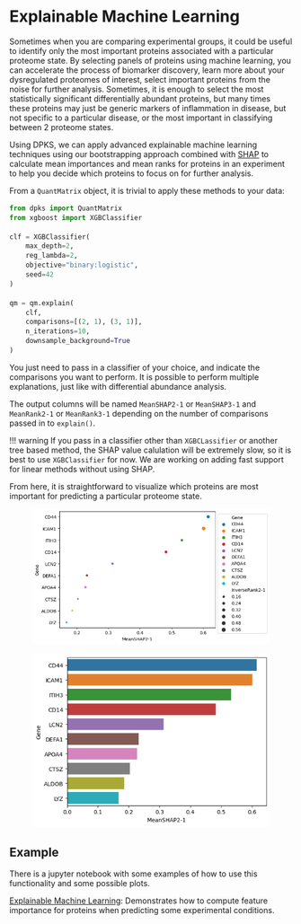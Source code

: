 # Explainable Machine Learning

Sometimes when you are comparing experimental groups, it could be useful to identify only the most important proteins
associated with a particular proteome state. By selecting panels of proteins using machine learning, you can accelerate
the process of biomarker discovery, learn more about your dysregulated proteomes of interest, select important proteins
from the noise for further analysis. Sometimes, it is enough to select the most statistically significant differentially
abundant proteins, but many times these proteins may just be generic markers of inflammation in disease, but not specific
to a particular disease, or the most important in classifying between 2 proteome states.

Using DPKS, we can apply advanced explainable machine learning techniques using our bootstrapping approach combined with
[SHAP](https://shap.readthedocs.io/en/latest/) to calculate mean importances and mean ranks for proteins in an experiment
to help you decide which proteins to focus on for further analysis.

From a `QuantMatrix` object, it is trivial to apply these methods to your data:

```python
from dpks import QuantMatrix
from xgboost import XGBClassifier

clf = XGBClassifier(
    max_depth=2,
    reg_lambda=2,
    objective="binary:logistic",
    seed=42
)

qm = qm.explain(
    clf,
    comparisons=[(2, 1), (3, 1)],
    n_iterations=10,
    downsample_background=True
)
```

You just need to pass in a classifier of your choice, and indicate the comparisons you want to perform. It is possible to
perform multiple explanations, just like with differential abundance analysis.

The output columns will be named `MeanSHAP2-1` or `MeanSHAP3-1` and `MeanRank2-1` or `MeanRank3-1` depending on the number
of comparisons passed in to `explain()`.

!!! warning
    If you pass in a classifier other than `XGBCLassifier` or another tree based method, the SHAP value calulation will
    be extremely slow, so it is best to use `XGBClassifier` for now. We are working on adding fast support for linear
    methods without using SHAP.

From here, it is straightforward to visualize which proteins are most important for predicting a particular proteome state.

<figure>
    <img src="img/feature_importance_scatter.png">
</figure>
<figure>
    <img src="img/feature_importance_barplot.png">
</figure>

## Example

There is a jupyter notebook with some examples of how to use this functionality and some possible plots.

[Explainable Machine Learning](https://github.com/InfectionMedicineProteomics/DPKS/blob/main/notebooks/explain_api.ipynb): Demonstrates how to compute feature importance for proteins when predicting some experimental conditions.
